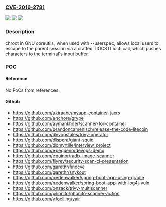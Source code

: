 ### [CVE-2016-2781](https://cve.mitre.org/cgi-bin/cvename.cgi?name=CVE-2016-2781)
![](https://img.shields.io/static/v1?label=Product&message=n%2Fa&color=blue)
![](https://img.shields.io/static/v1?label=Version&message=n%2Fa&color=blue)
![](https://img.shields.io/static/v1?label=Vulnerability&message=n%2Fa&color=brighgreen)

### Description

chroot in GNU coreutils, when used with --userspec, allows local users to escape to the parent session via a crafted TIOCSTI ioctl call, which pushes characters to the terminal's input buffer.

### POC

#### Reference
No PoCs from references.

#### Github
- https://github.com/akiraabe/myapp-container-jaxrs
- https://github.com/anchore/grype
- https://github.com/aymankhder/scanner-for-container
- https://github.com/brandoncamenisch/release-the-code-litecoin
- https://github.com/devopstales/trivy-operator
- https://github.com/dispera/giant-squid
- https://github.com/domyrtille/interview_project
- https://github.com/epequeno/devops-demo
- https://github.com/equinor/radix-image-scanner
- https://github.com/flyrev/security-scan-ci-presentation
- https://github.com/garethr/findcve
- https://github.com/garethr/snykout
- https://github.com/nedenwalker/spring-boot-app-using-gradle
- https://github.com/nedenwalker/spring-boot-app-with-log4j-vuln
- https://github.com/onzack/trivy-multiscanner
- https://github.com/phonito/phonito-scanner-action
- https://github.com/yfoelling/yair

